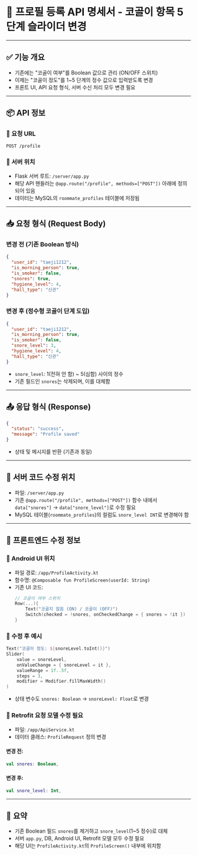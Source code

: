 # 📄 프로필 등록 API 명세서 - 코골이 항목 5단계 슬라이더 변경

---

## ✅ 기능 개요

- 기존에는 "코골이 여부"를 Boolean 값으로 관리 (ON/OFF 스위치)
- 이제는 "코골이 정도"를 1~5 단계의 정수 값으로 입력받도록 변경
- 프론트 UI, API 요청 형식, 서버 수신 처리 모두 변경 필요

---

## 📦 API 정보

### 🔗 요청 URL

```
POST /profile
```

### 📁 서버 위치

- Flask 서버 루트: `/server/app.py`
- 해당 API 핸들러는 `@app.route("/profile", methods=["POST"])` 아래에 정의되어 있음
- 데이터는 MySQL의 `roommate_profiles` 테이블에 저장됨

---

## 📥 요청 형식 (Request Body)

### 변경 전 (기존 Boolean 방식)

```json
{
  "user_id": "taeji1212",
  "is_morning_person": true,
  "is_smoker": false,
  "snores": true,
  "hygiene_level": 4,
  "hall_type": "신관"
}
```

### 변경 후 (정수형 코골이 단계 도입)

```json
{
  "user_id": "taeji1212",
  "is_morning_person": true,
  "is_smoker": false,
  "snore_level": 3,
  "hygiene_level": 4,
  "hall_type": "신관"
}
```

- `snore_level`: 1(전혀 안 함) ~ 5(심함) 사이의 정수
- 기존 필드인 `snores`는 삭제되며, 이를 대체함

---

## 📤 응답 형식 (Response)

```json
{
  "status": "success",
  "message": "Profile saved"
}
```

- 상태 및 메시지를 반환 (기존과 동일)

---

## 🧱 서버 코드 수정 위치

- 파일: `/server/app.py`
- 기존 `@app.route("/profile", methods=["POST"])` 함수 내에서 `data["snores"]` → `data["snore_level"]`로 수정 필요
- MySQL 테이블(`roommate_profiles`)의 컬럼도 `snore_level INT`로 변경해야 함

---

## 🎨 프론트엔드 수정 정보

### 📁 Android UI 위치

- 파일 경로: `/app/ProfileActivity.kt`
- 함수명: `@Composable fun ProfileScreen(userId: String)`
- 기존 UI 코드:
  ```kotlin
  // 코골이 여부 스위치
  Row(...){
      Text("코골지 않음 (ON) / 코골이 (OFF)")
      Switch(checked = !snores, onCheckedChange = { snores = !it })
  }
  ```

### 🔁 수정 후 예시

```kotlin
Text("코골이 정도: ${snoreLevel.toInt()}")
Slider(
    value = snoreLevel,
    onValueChange = { snoreLevel = it },
    valueRange = 1f..5f,
    steps = 3,
    modifier = Modifier.fillMaxWidth()
)
```

- 상태 변수도 `snores: Boolean` → `snoreLevel: Float`로 변경

### 🚚 Retrofit 요청 모델 수정 필요

- 파일: `/app/ApiService.kt`
- 데이터 클래스: `ProfileRequest` 정의 변경

#### 변경 전:
```kotlin
val snores: Boolean,
```

#### 변경 후:
```kotlin
val snore_level: Int,
```

---

## 📌 요약

- 기존 Boolean 필드 `snores`를 제거하고 `snore_level`(1~5 정수)로 대체
- 서버 `app.py`, DB, Android UI, Retrofit 모델 모두 수정 필요
- 해당 UI는 `ProfileActivity.kt`의 `ProfileScreen()` 내부에 위치함
